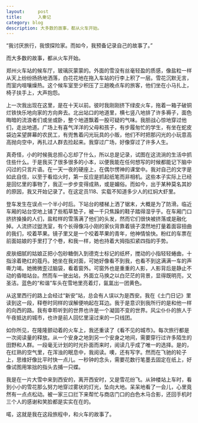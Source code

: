 ```yaml
---
layout:     post
title:      入秦记
category: blog
description: 大多数的故事，都从火车开始。
---
```

“我讨厌旅行，我恨探险家。而如今，我预备记录自己的故事了。”




而大多数的故事，都从火车开始。




郑州火车站的候车厅，玻璃灰蒙蒙的。外面的雪没有丝毫轻盈的质感，像盐粒一样从天上纷纷扬扬地洒落，白花花地在拖入车站的行李上积了一层。雪花沉默无言，而室内喧嚷燥热。这个候车室至少积压了三趟晚点车的旅客，他们坐在小马扎上，椅子扶手上，大声抱怨。




上一次我出现在这里，是在十天以前。彼时我刚刚挤下绿皮火车，拖着一箱子破铜烂铁快乐地向家的方向奔去。北出站口的地道里，横七竖八地排了许多褥子，面色晦暗的流浪者们或坐或卧，整个地道飘着一股可疑的气味。我胆战心惊地穿过他们，走出地道。广场上有喜气洋洋的父母和孩子，有步履匆忙的学生，有坐在蛇皮袋边呆望屏幕的农民工，有兜售着闪光玩具的小贩，他们不时把那闪光的小玩意高高抛向空中，再扎过人群去捡起来。我穿过广场，好像穿过了许多人生。




真奇怪，小的时候我总担心忘却了什么，所以总是记录，试图在这流淌的生活中抓住些什么。于是我买了很多很多的小本，以便我能在任何想写的时候都能记下脑中闪过的只言片语。在一天一夜的硬座上，在偶尔愣神的课堂中。我对自己的文字是如此自信，以至于看焰火时，第一反应是抓起纸笔而非相机。这些本子实际上已经是回忆里的事物了，我正一步步变得成熟，或是媚俗。而如今，出于某种莫名其妙的原因，我又开始记录了。在这定员118、实载不知道多少人的红焖大虾里。




登车发生在误点一个半小时后。下站台的楼梯上洒了锯末，大概是为了防滑。临近车厢的站台空地上铺了些稻草垫子，被一千只焦躁的鞋子踏得湿乎乎。在车厢门口挤挤搡搡的人们，盐粒样的雪落满了他们的头发，然而它们很快被挤落或是融化掉。人流挤过盥洗室，有个长得像冯小刚的家伙背靠着镜子漠然地打量着面容扭曲的我们，咬着苹果。镜子里又是一个咬着苹果的青年，他神情愉快。粉红的车票在前面姑娘的手里打了个卷，和我一样，她也持着大拇指扣紧四指的手势。




皮肤细腻的姑娘正把小包砂糖倒入到德克士标记的纸杯，搅动的小指轻轻蜷曲，十指涂着艳红的蔻丹。她坐在我对面，可她好像看不到我，也看不到这满满一车的声嘶力竭。她微微歪过脑袋，看着窗外。可窗外也是重重的人影，人影背后是静止不动的昏暗站台。然而车一驶出站，外面立马换之以白茫茫的背景，显得既明亮，又圣洁。蓝色的“和谐”车头在雪地里亮着灯，氤氲出一团黄色。




从这里西行的路上会经过“新安”站，总会有人误以为是西安。我在《土门日记》里读到这一段，释卷时同样的误解便响起在耳边。我于是意识到我所行的是和他一样的向西的路。我有幸聆听到的世界也许是一个凝固不变的世界。风尘仆仆的旅人于午夜抵达的城市，也许是前人回忆里滚过来的一只线团。




如你所见，在隆隆颤动着的火车上，我还重读了《看不见的城市》。每次旅行都是一次阅读量的释放。从一个安身之地到另一个安身之地间，需要穿行过许多陌生的田野和人群。一段毫无计划的时光扑面而来时，阅读几乎成了唯一的选择。是的，在红熟的空气里，在浑浊的眠息中，我阅读。噢，还有写字。然而在飞驰的轮子上，思维好像比平时快一点儿。一秒钟的念头，需要花数行笔墨去固定在纸上，好像试图用笨拙的指头去捕一只蝶。




我是在一片大雪中来到西安的，离开西安时，又是雪花纷飞。从钟楼站上车时，看到小小的雪花那么努力地穿过雾状的灯光，坠向大地。呆呆地看了一会儿，心里竟然有一点点松动。被一家三口拦下来帮忙与商店门口的白色木马合影，还回手机时三个人的感谢和笑脸都是实实在在的。




喏，这就是我在这段旅程中，和火车的故事了。

